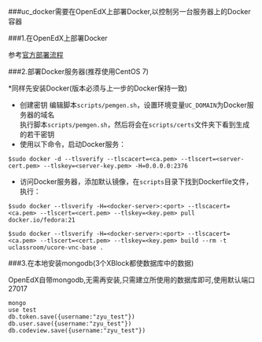 ###uc_docker需要在OpenEdX上部署Docker,以控制另一台服务器上的Docker容器

###1.在OpenEdX上部署Docker

参考[官方部署流程](http://docs.docker.com/installation/ubuntulinux/#ubuntu-precise-1204-lts-64-bit)


###2.部署Docker服务器(推荐使用CentOS 7)

*同样先安装Docker(版本必须与上一步的Docker保持一致)

* 创建密钥
  编辑脚本`scripts/pemgen.sh`，设置环境变量`UC_DOMAIN`为Docker服务器的域名  
  执行脚本`scripts/pemgen.sh`，然后将会在`scripts/certs`文件夹下看到生成的若干密钥
* 使用以下命令，启动Docker服务：  
```
$sudo docker -d --tlsverify --tlscacert=<ca.pem> --tlscert=<server-cert.pem> --tlskey=<server-key.pem> -H=0.0.0.0:2376
```
* 访问Docker服务器，添加默认镜像，在`scripts`目录下找到Dockerfile文件，执行： 
```
$sudo docker --tlsverify -H=<docker-server>:<port> --tlscacert=<ca.pem> --tlscert=<cert.pem> --tlskey=<key.pem> pull docker.io/fedora:21
```
```
$sudo docker --tlsverify -H=<docker-server>:<port> --tlscacert=<ca.pem> --tlscert=<cert.pem> --tlskey=<key.pem> build --rm -t uclassroom/ucore-vnc-base .
```

###3.在本地安装mongodb(3个XBlock都使数据库中的数据)

OpenEdX自带mongodb,无需再安装,只需建立所使用的数据库即可,使用默认端口27017

```
mongo
use test
db.token.save({username:"zyu_test"})
db.user.save({username:"zyu_test"})
db.codeview.save({username:"zyu_test"})
```

